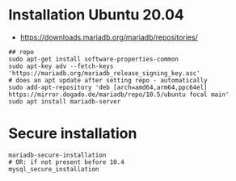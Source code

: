 # Installation Ubuntu 20.04 

 * https://downloads.mariadb.org/mariadb/repositories/

```
## repo 
sudo apt-get install software-properties-common
sudo apt-key adv --fetch-keys 'https://mariadb.org/mariadb_release_signing_key.asc'
# does an apt update after setting repo - automatically 
sudo add-apt-repository 'deb [arch=amd64,arm64,ppc64el] https://mirror.dogado.de/mariadb/repo/10.5/ubuntu focal main'
sudo apt install mariadb-server 

```

# Secure installation 

```
mariadb-secure-installation 
# OR: if not present before 10.4 
mysql_secure_installation 
```
